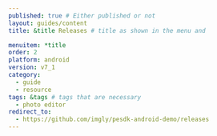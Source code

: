 ```yaml
---
published: true # Either published or not 
layout: guides/content
title: &title Releases # title as shown in the menu and 

menuitem: *title
order: 2
platform: android
version: v7_1
category: 
  - guide
  - resource
tags: &tags # tags that are necessary
  - photo editor 
redirect_to: 
  - https://github.com/imgly/pesdk-android-demo/releases
---
```


